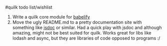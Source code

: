 #quilk todo list/wishlist

1.  Write a quilk core module for [babelify](https://github.com/babel/babelify)
1.  Move the ugly README.md to a pretty documentation site with something like [jsdoc](https://github.com/jsdoc3/jsdoc) or similar. Had a quick play with jsdoc and although amazing, might not be best suited for quilk. Works great for libs like lodash and async, but they are libraries of code opposed to programs :/